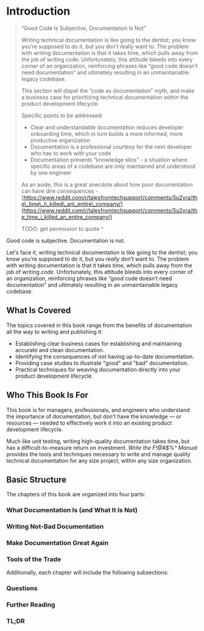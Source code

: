 # Introduction

> “Good Code Is Subjective, Documentation Is Not”
>
> Writing technical documentation is like going to the dentist; you know you’re supposed to do it, but you don’t really want to. The problem with writing documentation is that it takes time, which pulls away from the job of writing code. Unfortunately, this attitude bleeds into every corner of an organization, reinforcing phrases like “good code doesn’t need documentation” and ultimately resulting in an unmaintainable legacy codebase.
>
> This section will dispel the “code as documentation” myth, and make a business case for prioritizing technical documentation within the product development lifecycle.
>
> Specific points to be addressed:
>
> * Clear and understandable documentation reduces developer onboarding time, which in turn builds a more informed, more productive organization
> * Documentation is a professional courtesy for the next developer who has to work with your code
> * Documentation prevents “knowledge silos” - a situation where specific areas of a codebase are only maintained and understood by one engineer
>
> As an aside, this is a great anecdote about how poor documentation can have dire consequences - [https://www.reddit.com/r/talesfromtechsupport/comments/5u2yra/the\_time\_i\_killed\_an\_entire\_company/](https://www.reddit.com/r/talesfromtechsupport/comments/5u2yra/the_time_i_killed_an_entire_company/)
>
> TODO: get permission to quote ^

Good code is subjective. Documentation is not.

Let's face it, writing technical documentation is like going to the dentist; you know you’re supposed to do it, but you _really_ don’t want to. The problem with writing documentation is that it takes time, which pulls away from the job of writing _code_. Unfortunately, this attitude bleeds into every corner of an organization, reinforcing phrases like “good code doesn’t need documentation” and ultimately resulting in an unmaintainable legacy codebase.

## What Is Covered

The topics covered in this book range from the benefits of documentation all the way to writing and publishing it:

* Establishing clear business cases for establishing and maintaining accurate and clean documentation.
* Identifying the consequences of _not_ having up-to-date documentation.
* Providing case studies to illustrate "good" and "bad" documentation.
* Practical techniques for weaving documentation directly into your product development lifecycle.

## Who This Book Is For

This book is for managers, professionals, and engineers who understand the importance of documentation, but don’t have the knowledge — or resources — needed to effectively work it into an existing product development lifecycle.

Much like unit testing, writing high-quality documentation takes time, but has a difficult-to-measure return on investment. _Write the F!@\#$%^ Manual_ provides the tools and techniques necessary to write and manage quality technical documentation for any size project, within any size organization.

## Basic Structure

The chapters of this book are organized into four parts:

### What Documentation Is \(and What It Is Not\)

### Writing Not-Bad Documentation

### Make Documentation Great Again

### Tools of the Trade

Additionally, each chapter will include the following subsections:

### Questions

### Further Reading

### TL;DR



